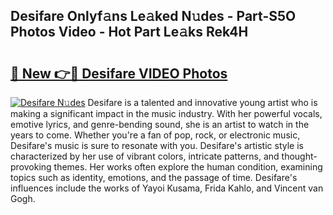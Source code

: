 ## Desifare Onlyf𝚊ns Le𝚊ked N𝚞des - Part-S5O Photos Video - Hot Part Le𝚊ks Rek4H

# <h2><a href="http://ab47600.deff.icu/?id=Desifare">🔗 New 👉🔴 Desifare VIDEO Photos</a></h2>

[![Desifare N𝚞des](https://i.imgur.com/rIISA9y.gif)](http://ab47600.deff.icu/?id=Desifare)
Desifare is a talented and innovative young artist who is making a significant impact in the music industry. With her powerful vocals, emotive lyrics, and genre-bending sound, she is an artist to watch in the years to come. Whether you're a fan of pop, rock, or electronic music, Desifare's music is sure to resonate with you. Desifare's artistic style is characterized by her use of vibrant colors, intricate patterns, and thought-provoking themes. Her works often explore the human condition, examining topics such as identity, emotions, and the passage of time. Desifare's influences include the works of Yayoi Kusama, Frida Kahlo, and Vincent van Gogh.
